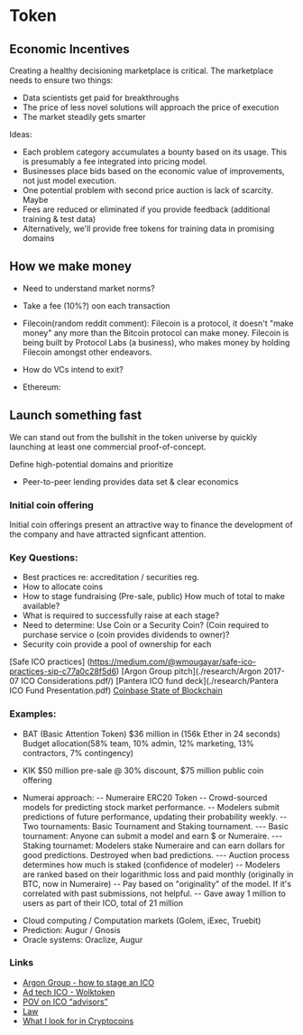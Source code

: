 # Token

## Economic Incentives
Creating a healthy decisioning marketplace is critical. The marketplace needs to ensure two things:
- Data scientists get paid for breakthroughs
- The price of less novel solutions will approach the price of execution
- The market steadily gets smarter

Ideas:
* Each problem category accumulates a bounty based on its usage. This is presumably a fee integrated into pricing model. 
* Businesses place bids based on the economic value of improvements, not just model execution.
* One potential problem with second price auction is lack of scarcity. Maybe
* Fees are reduced or eliminated if you provide feedback (additional training & test data)
* Alternatively, we'll provide free tokens for training data in promising domains


## How we make money

- Need to understand market norms?

* Take a fee (10%?) oon each transaction

* Filecoin(random reddit comment): Filecoin is a protocol, it doesn't "make money" any more than the Bitcoin protocol can make money. Filecoin is being built by Protocol Labs (a business), who makes money by holding Filecoin amongst other endeavors.
* How do VCs intend to exit? 

* Ethereum:

## Launch something fast
We can stand out from the bullshit in the token universe by quickly launching at least one commercial proof-of-concept.

Define high-potential domains and prioritize

- Peer-to-peer lending provides data set & clear economics

 
### Initial coin offering
Initial coin offerings present an attractive way to finance the development of the company and have attracted signficant attention. 

### Key Questions:
* Best practices re: accreditation / securities reg. 
* How to allocate coins
* How to stage fundraising (Pre-sale, public) How much of total to make available?
* What is required to successfully raise at each stage? 
* Need to determine: Use Coin or a Security Coin?
(Coin required to purchase service o (coin provides dividends to owner)?
* Security coin provide a pool of ownership for each 

[Safe ICO practices] (https://medium.com/@wmougayar/safe-ico-practices-sip-c77a0c28f5d6)
[Argon Group pitch](./research/Argon 2017-07 ICO Considerations.pdf/)
[Pantera ICO fund deck](./research/Pantera ICO Fund Presentation.pdf)
[Coinbase State of Blockchain](./research/State-of-Blockchain-Q2-2017-.pdf)

### Examples:
- BAT (Basic Attention Token) 
$36 million in (156k Ether in 24 seconds) 
Budget allocation(58% team, 10% admin, 12% marketing, 13% contractors, 7% contingency)

* KIK
$50 million pre-sale @ 30% discount, $75 million public coin offering

* Numerai approach:
-- Numeraire ERC20 Token
-- Crowd-sourced models for predicting stock market performance. 
-- Modelers submit predictions of future performance, updating their probability weekly. 
-- Two tournaments: Basic Tournament and Staking tournament. 
--- Basic tournament: Anyone can submit a model and earn $ or Numeraire.
--- Staking tournamet: Modelers stake Numeraire and can earn dollars for good predictions. Destroyed when bad predictions. 
--- Auction process determines how much is staked (confidence of modeler)
-- Modelers are ranked based on their logarithmic loss and paid monthly (originally in BTC, now in Numeraire)
-- Pay based on "originality" of the model. If it's correlated with past submissions, not helpful.
-- Gave away 1 million to users as part of their ICO, total of 21 million

- Cloud computing / Computation markets (Golem, iExec, Truebit)
- Prediction: Augur / Gnosis
- Oracle systems: Oraclize, Augur

### Links
* [Argon Group - how to stage an ICO](https://techcrunch.com/2017/05/24/how-to-stage-an-ico-and-other-related-questions-you-might-like-answered/)
* [Ad tech ICO - Wolktoken](https://www.wolk.com/app/wolktoken)
* [POV on ICO “advisors”](https://twitter.com/NTmoney/status/865190655382794244)
* [Law](https://www.coinbase.com/legal/securities-law-framework.pdf)
* [What I look for in Cryptocoins](https://jordancooper.blog/2017/05/23/what-i-look-for-in-cryptocoins/)
